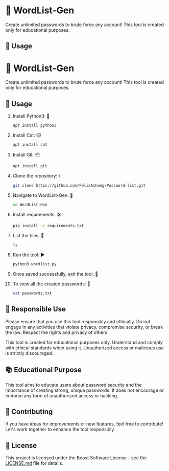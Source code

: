 # 🚀 WordList-Gen

Create unlimited passwords to brute force any account! This tool is created only for educational purposes.



## 🔧 Usage

# 🚀 WordList-Gen

Create unlimited passwords to brute force any account! This tool is created only for educational purposes.



## 🔧 Usage

1. Install Python3: 🐍
    ```bash
    apt install python3
    ```

2. Install Cat: 🐱
    ```bash
    apt install cat
    ```

3. Install Git: 📦
    ```bash
    apt install git
    ```

4. Clone the repository: 🌀
    ```bash
    git clone https://github.com/FelixAshong/Password-list.git
    ```

5. Navigate to WordList-Gen: 🚀
    ```bash
    cd WordList-Gen
    ```

6. Install requirements: 🛠️
    ```bash
    pip install -r requirements.txt
    ```

7. List the files: 📂
    ```bash
    ls
    ```

8. Run the tool: ▶️
    ```bash
    python3 wordlist.py
    ```

9. Once saved successfully, exit the tool. 🚪

10. To view all the created passwords: 👀
    ```bash
    cat passwords.txt
    ```

## 🚨 Responsible Use

Please ensure that you use this tool responsibly and ethically. Do not engage in any activities that violate privacy, compromise security, or break the law. Respect the rights and privacy of others.

This tool is created for educational purposes only. Understand and comply with ethical standards when using it. Unauthorized access or malicious use is strictly discouraged.

## 📚 Educational Purpose

This tool aims to educate users about password security and the importance of creating strong, unique passwords. It does not encourage or endorse any form of unauthorized access or hacking.

## 🤝 Contributing

If you have ideas for improvements or new features, feel free to contribute! Let's work together to enhance the tool responsibly.

## 📝 License

This project is licensed under the Boost Software License - see the [LICENSE.md](LICENSE.md) file for details.
